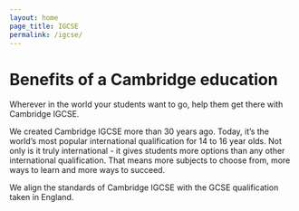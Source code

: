 ```yaml
---
layout: home
page_title: IGCSE
permalink: /igcse/
---
```


# Benefits of a Cambridge education

Wherever in the world your students want to go, help them get there with Cambridge IGCSE. 

We created Cambridge IGCSE more than 30 years ago. Today, it’s the world’s most popular international qualification for 14 to 16 year olds. Not only is it truly international - it gives students more options than any other international qualification. That means more subjects to choose from, more ways to learn and more ways to succeed.

We align the standards of Cambridge IGCSE with the GCSE qualification taken in England.
